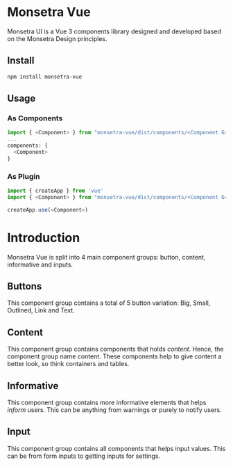 # Monsetra Vue
Monsetra UI is a Vue 3 components library designed and developed based on the Monsetra Design principles.

## Install
```sh
npm install monsetra-vue
```

## Usage
### As Components
```js
import { <Component> } from "monsetra-vue/dist/components/<Component Group>";
...
components: {
  <Component>
}
```

### As Plugin
```js
import { createApp } from 'vue'
import { <Component> } from "monsetra-vue/dist/components/<Component Group>";

createApp.use(<Component>)
```

# Introduction
Monsetra Vue is split into 4 main component groups: button, content, informative and inputs.

## Buttons
This component group contains a total of 5 button variation: Big, Small, Outlined, Link and Text.

## Content
This component group contains components that holds _content_. Hence, the component group name content. These components help to give content a better look, so think containers and tables.

## Informative
This component group contains more informative elements that helps _inform_ users. This can be anything from warnings or purely to notify users.

## Input
This component group contains all components that helps input values. This can be from form inputs to getting inputs for settings.